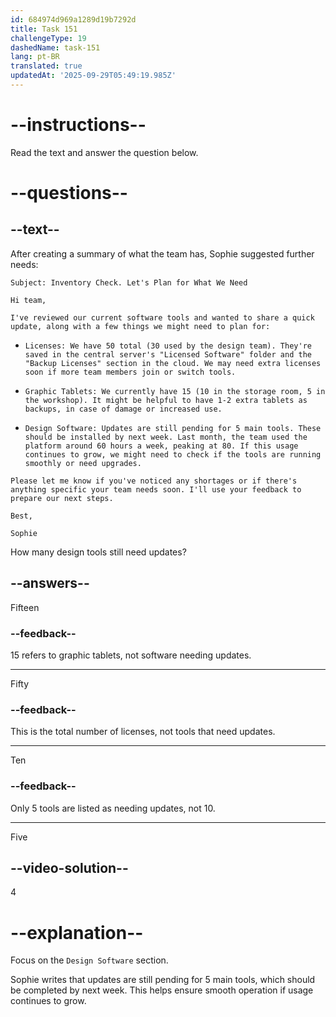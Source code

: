```yaml
---
id: 684974d969a1289d19b7292d
title: Task 151
challengeType: 19
dashedName: task-151
lang: pt-BR
translated: true
updatedAt: '2025-09-29T05:49:19.985Z'
---
```


<!-- READING -->

# --instructions--

Read the text and answer the question below.

# --questions--

## --text--

After creating a summary of what the team has, Sophie suggested further needs:

`Subject: Inventory Check. Let's Plan for What We Need`

`Hi team,`

`I've reviewed our current software tools and wanted to share a quick update, along with a few things we might need to plan for:`

- `Licenses: We have 50 total (30 used by the design team). They're saved in the central server's "Licensed Software" folder and the "Backup Licenses" section in the cloud. We may need extra licenses soon if more team members join or switch tools.`

- `Graphic Tablets: We currently have 15 (10 in the storage room, 5 in the workshop). It might be helpful to have 1-2 extra tablets as backups, in case of damage or increased use.`

- `Design Software: Updates are still pending for 5 main tools. These should be installed by next week. Last month, the team used the platform around 60 hours a week, peaking at 80. If this usage continues to grow, we might need to check if the tools are running smoothly or need upgrades.`

`Please let me know if you've noticed any shortages or if there's anything specific your team needs soon. I'll use your feedback to prepare our next steps.`

`Best,`

`Sophie`

How many design tools still need updates?

## --answers--

Fifteen

### --feedback--

15 refers to graphic tablets, not software needing updates.

---

Fifty

### --feedback--

This is the total number of licenses, not tools that need updates.

---

Ten

### --feedback--

Only 5 tools are listed as needing updates, not 10.

---

Five

## --video-solution--

4

# --explanation--

Focus on the `Design Software` section.

Sophie writes that updates are still pending for 5 main tools, which should be completed by next week. This helps ensure smooth operation if usage continues to grow.

